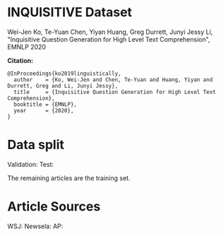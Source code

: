 # INQUISITIVE Dataset 
Wei-Jen Ko, Te-Yuan Chen, Yiyan Huang, Greg Durrett, Junyi Jessy Li, "Inquisitive Question Generation for High Level Text Comprehension", EMNLP 2020


**Citation:**
```
@InProceedings{ko2019linguistically,
  author    = {Ko, Wei-Jen and Chen, Te-Yuan and Huang, Yiyan and Durrett, Greg and Li, Junyi Jessy},
  title     = {Inquisitive Question Generation for High Level Text Comprehension},
  booktitle = {EMNLP},
  year      = {2020},
}
```


# Data split
Validation:
Test:

The remaining articles are the training set.

# Article Sources
WSJ:
Newsela:
AP:

